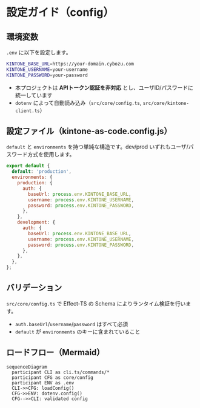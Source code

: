 # 設定ガイド（config）

## 環境変数
`.env` に以下を設定します。

```bash
KINTONE_BASE_URL=https://your-domain.cybozu.com
KINTONE_USERNAME=your-username
KINTONE_PASSWORD=your-password
```

- 本プロジェクトは **APIトークン認証を非対応** とし、ユーザID/パスワードに統一しています
- `dotenv` によって自動読み込み（`src/core/config.ts`, `src/core/kintone-client.ts`）

## 設定ファイル（kintone-as-code.config.js）
`default` と `environments` を持つ単純な構造です。dev/prod いずれもユーザ/パスワード方式を使用します。

```javascript
export default {
  default: 'production',
  environments: {
    production: {
      auth: {
        baseUrl: process.env.KINTONE_BASE_URL,
        username: process.env.KINTONE_USERNAME,
        password: process.env.KINTONE_PASSWORD,
      },
    },
    development: {
      auth: {
        baseUrl: process.env.KINTONE_BASE_URL,
        username: process.env.KINTONE_USERNAME,
        password: process.env.KINTONE_PASSWORD,
      },
    },
  },
};
```

## バリデーション
`src/core/config.ts` で Effect-TS の Schema によりランタイム検証を行います。

- `auth.baseUrl`/`username`/`password` はすべて必須
- `default` が `environments` のキーに含まれていること

## ロードフロー（Mermaid）
```mermaid
sequenceDiagram
  participant CLI as cli.ts/commands/*
  participant CFG as core/config
  participant ENV as .env
  CLI->>CFG: loadConfig()
  CFG->>ENV: dotenv.config()
  CFG-->>CLI: validated config
```
